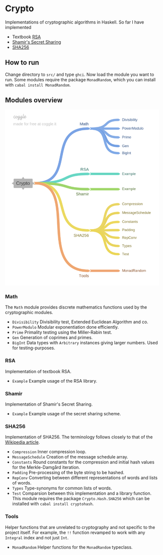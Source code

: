 
# Crypto

Implementations of cryptographic algorithms in Haskell. So far I have implemented

- Textbook [RSA](https://en.wikipedia.org/wiki/RSA_(cryptosystem))
- [Shamir's Secret Sharing](https://en.wikipedia.org/wiki/Shamir%27s_Secret_Sharing)
- [SHA256](https://en.wikipedia.org/wiki/SHA-2)

## How to run

Change directory to `src/` and type `ghci`. Now load the module you want to run. Some modules require the package `MonadRandom`, which you can install with `cabal install MonadRandom`.

## Modules overview

![](misc/modules_overview.png)

### Math

The `Math` module provides discrete mathematics functions used by the cryptographic modules.

- `Divisibility` Divisibility test, Extended Euclidean Algorithm and co.
- `PowerModulo` Modular exponentiation done efficiently.
- `Prime` Primality testing using the Miller-Rabin test.
- `Gen` Generation of coprimes and primes.
- `BigInt` Data types with `Arbitrary` instances giving larger numbers. Used for testing-purposes.

### RSA

Implementation of textbook RSA.

- `Example` Example usage of the RSA library.

### Shamir

Implementation of Shamir's Secret Sharing.

- `Example` Example usage of the secret sharing scheme.

### SHA256

Implementation of SHA256. The terminology follows closely to that of the [Wikipedia article](https://en.wikipedia.org/wiki/SHA-2).

- `Compression` Inner compression loop.
- `MessageSchedule` Creation of the message schedule array.
- `Constants` Round constants for the compression and initial hash values for the Merkle-Damgård iteration.
- `Padding`  Pre-processing of the byte string to be hashed.
- `RepConv` Converting between different representations of words and lists of words.
- `Types` Type-synonyms for common lists of words.
- `Test` Comparsion between this implementation and a library function. This module requires the package `Crypto.Hash.SHA256` which can be installed with `cabal install cryptohash`.

### Tools

Helper functions that are unrelated to cryptography and not specific to the project itself. For example, the `!!` function revamped to work with any `Integral` index and not just `Int`.

- `MonadRandom` Helper functions for the `MonadRandom` typeclass.

